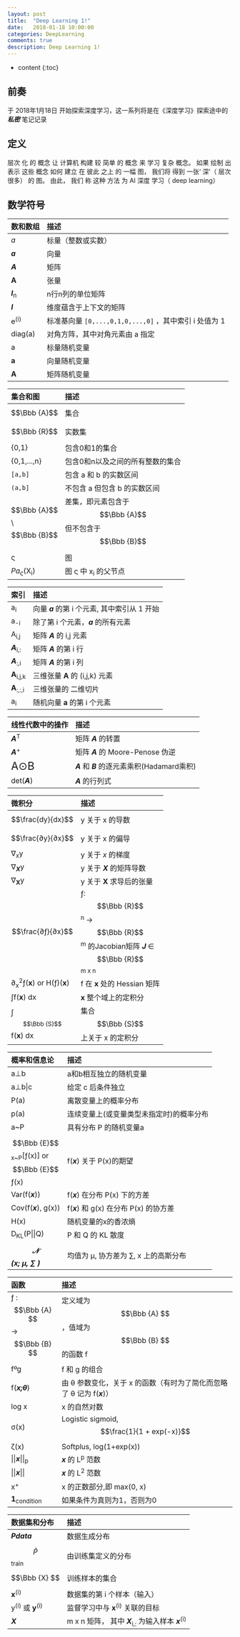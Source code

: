 ```yaml
---
layout: post
title:  "Deep Learning 1!"
date:   2018-01-18 10:00:00
categories: DeepLearning
comments: true
description: Deep Learning 1!
---
```



* content
{:toc}

## 前奏

于 2018年1月18日 开始探索深度学习，这一系列将是在《深度学习》探索途中的 ___私密___ 笔记记录

## 定义

层次 化 的 概念 让 计算机 构建 较 简单 的 概念 来 学习 复杂 概念。 如果 绘制 出 表示 这些 概念 如何 建立 在 彼此 之上 的 一幅 图， 我们将 得到 一张‘ 深’（ 层次 很多） 的 图。 由此， 我们 称 这种 方法 为 AI 深度 学习（ deep learning）

## 数学符号

| 数和数组 | 描述 |
| :--------- | :--------- |
| _a_ | 标量（整数或实数）|
| ___a___ | 向量 |
| ___A___ | 矩阵 |
| __A__ | 张量 |
| ___I___<sub>n</sub> | n行n列的单位矩阵 |
| ___I___ | 维度蕴含于上下文的矩阵 |
| e<sup>(i)</sup> | 标准基向量 `[0,...,0,1,0,...,0]` ，其中索引 i 处值为 1 |
| diag(a) | 对角方阵，其中对角元素由 a 指定 |
| a | 标量随机变量 |
| __a__ | 向量随机变量 |
| __A__ | 矩阵随机变量 |

| 集合和图 | 描述 |
| :--------- | :--------- |
| $$\Bbb {A}$$ | 集合 |
| $$\Bbb {R}$$ | 实数集 |
| {0,1} | 包含0和1的集合 |
| {0,1,...,n} | 包含0和n以及之间的所有整数的集合 |
| `[a,b]` | 包含 a 和 b 的实数区间 |
| `(a,b]` | 不包含 a 但包含 b 的实数区间 |
| $$\Bbb {A}$$ \ $$\Bbb {B}$$ | 差集，即元素包含于 $$\Bbb {A}$$ 但不包含于 $$\Bbb {B}$$ |
| &sigmaf; | 图 |
| _Pa<sub>&sigmaf;</sub>_(X<sub>i</sub>) | 图 &sigmaf; 中 x<sub>i</sub> 的父节点 |

| 索引 | 描述 |
| :--------- | :--------- |
| a<sub>i</sub> | 向量 ___a___ 的第 i 个元素, 其中索引从 1 开始 |
| a<sub>-i</sub> | 除了第 i 个元素，___a___ 的所有元素 |
| A<sub>i,j</sub> | 矩阵 ___A___ 的 i,j 元素 |
| ___A___<sub>i,:</sub> | 矩阵 ___A___ 的第 i 行 |
| ___A___<sub>:,i</sub> | 矩阵 ___A___ 的第 i 列 |
| __A__<sub>i,j,k</sub> | 三维张量 __A__ 的 (i,j,k) 元素 |
| __A__<sub>:,:,i</sub> | 三维张量的 二维切片 |
| a<sub>i</sub> | 随机向量 __a__ 的第 i 个元素 |

| 线性代数中的操作 | 描述 |
| :--------- | :--------- |
| ___A___<sup>T</sup> | 矩阵 ___A___ 的转置 |
| ___A___<sup>+</sup> | 矩阵 ___A___ 的 Moore-Penose 伪逆 |
| <font size="5">A⊙B</font> | ___A___ 和 ___B___ 的逐元素乘积(Hadamard乘积) |
| det(___A___) | ___A___ 的行列式 |

| 微积分 | 描述 |
| :--------- | :--------- |
| $$\frac{dy}{dx}$$ | y 关于 x 的导数 |
| $$\frac{∂y}{∂x}$$ | y 关于 x 的偏导 |
| &nabla;<sub>_x_</sub>y | y 关于 _x_ 的梯度 |
| &nabla;<sub>___X___</sub>y | y 关于 ___X___ 的矩阵导数 |
| &nabla;<sub>__X__</sub>y | y 关于 __X__ 求导后的张量 |
| $$\frac{∂ƒ}{∂x}$$ | &fnof;: $$\Bbb {R}$$<sup>n</sup> &rarr; $$\Bbb {R}$$<sup>m</sup> 的Jacobian矩阵 ___J___ &isin; $$\Bbb {R}$$<sup>m x n</sup> |
| &part;<sub>x</sub><sup>2</sup>&fnof;(__x__) or H(&fnof;)(__x__) | f 在 __x__ 处的 Hessian 矩阵 |
| &int;f(__x__) dx | __x__ 整个域上的定积分 |
| &int;<sub>$$\Bbb {S}$$</sub>f(__x__) dx | 集合 $$\Bbb {S}$$ 上关于 x 的定积分 |

| 概率和信息论 | 描述 |
| :--------- | :--------- |
| a&perp;b | a和b相互独立的随机变量 |
| a&perp;b&#124;c | 给定 c 后条件独立 |
| P(a) | 离散变量上的概率分布 |
| p(a) | 连续变量上(或变量类型未指定时)的概率分布 |
| a~P | 具有分布 P 的随机变量a |
| $$\Bbb {E}$$<sub>x~P</sub>\[&fnof;(x)\] or $$\Bbb {E}$$&fnof;(x) | f(___x___) 关于 P(x)的期望 |
| Var(f(___x___)) | f(___x___) 在分布 P(x) 下的方差 |
| Cov(f(___x___), g(x)) | f(___x___) 和 g(x) 在分布 P(x) 的协方差 |
| H(x) | 随机变量的x的香浓熵 |
| D<sub>KL</sub>(P&#124;&#124;Q) | P 和 Q 的 KL 散度 |
| ___$$\mathcal {N}$$(x; &mu;, &sum; )___ | 均值为 &mu;, 协方差为 &sum;, x 上的高斯分布 |

| 函数 | 描述 |
| :--------- | :--------- |
| &fnof; : $$\Bbb {A} $$ &rarr; $$\Bbb {B} $$ | 定义域为 $$\Bbb {A} $$，值域为 $$\Bbb {B} $$ 的函数 f |
| f&ordm;g | f 和 g 的组合 |
| f(___x;&theta;___) | 由 &theta; 参数变化，关于 x 的函数（有时为了简化而忽略了 &theta; 记为 f(___x___)） |
| log x | x 的自然对数　|
| &sigma;(x) | Logistic sigmoid, $$\frac{1}{1 + exp(-x)}$$ |
| &zeta;(x) | Softplus, log(1+exp(x)) |
| &#124;&#124;___x___&#124;&#124;<sub>p</sub> | ___x___ 的 L<sup>p</sup> 范数 |
| &#124;&#124;___x___&#124;&#124; | ___x___ 的 L<sup>2</sup> 范数 |
| x<sup>+</sup> | x 的正数部分,即 max(0, x) |
| __1__<sub>condition</sub> | 如果条件为真则为1，否则为0 |


| 数据集和分布 | 描述 |
| :--------- | :--------- |
| ___Pdata___ | 数据生成分布 |
| $$\widehat {P}$$<sub>train</sub> | 由训练集定义的分布 |
| $$\Bbb {X} $$ | 训练样本的集合 |
| __x__<sup>(i)</sup> | 数据集的第 i 个样本（输入） |
| y<sup>(i)</sup> 或 __y__<sup>(i)</sup> | 监督学习中与 __x__<sup>(i)</sup> 关联的目标 |
| ___X___ | m x n 矩阵， 其中 ___X___<sub>i,:</sub> 为输入样本 ___x___<sup>(i)</sup> |




















